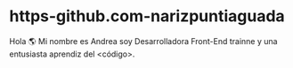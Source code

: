 # https-github.com-narizpuntiaguada
Hola 🌎 Mi nombre es Andrea soy Desarrolladora Front-End trainne y una entusiasta aprendiz del <código>. 
